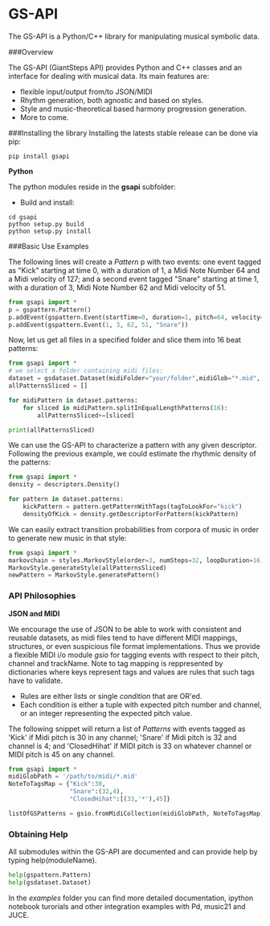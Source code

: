 GS-API
=====

The GS-API is a Python/C++ library for manipulating musical symbolic data.

###Overview

The GS-API (GiantSteps API) provides Python and C++ classes and an interface 
for dealing with musical data. Its main features are:

* flexible input/output from/to JSON/MIDI
* Rhythm generation, both agnostic and based on styles.
* Style and music-theoretical based harmony progression generation.
* More to come.


###Installing the library
Installing the latests stable release can be done via pip:
```
pip install gsapi
```

**Python**

The python modules reside in the **gsapi** subfolder:

* Build and install:
```
cd gsapi
python setup.py build
python setup.py install
```

###Basic Use Examples

The following lines will create a *Pattern* p with two events: one event tagged as "Kick" starting at time 0, with a duration of 1, a Midi Note Number 64 and a Midi 
velocity of 127; and a second event tagged "Snare" starting at time 1, with a duration of 3, Midi Note Number 62 and Midi velocity of 51.

```python
from gsapi import *
p = gspattern.Pattern()
p.addEvent(gspattern.Event(startTime=0, duration=1, pitch=64, velocity=127, tag="Kick")
p.addEvent(gspattern.Event(1, 3, 62, 51, "Snare"))
```

Now, let us get all files in a specified folder and slice them into 16 beat
patterns:
```python
from gsapi import *
# we select a folder containing midi files:
dataset = gsdataset.Dataset(midiFolder="your/folder",midiGlob="*.mid", midiMap=gsdefs.generalMidiMap)
allPatternsSliced = []

for midiPattern in dataset.patterns:
	for sliced in midiPattern.splitInEqualLengthPatterns(16):
		allPatternsSliced+=[sliced]

print(allPatternsSliced)
```

We can use the GS-API to characterize a pattern with any given descriptor.
Following the previous example, we could estimate the rhythmic density of the
 patterns:

```python
from gsapi import *
density = descriptors.Density()

for pattern in dataset.patterns:
	kickPattern = pattern.getPatternWithTags(tagToLookFor="kick")
	densityOfKick = density.getDescriptorForPattern(kickPattern)
```

We can easily extract transition probabilities from corpora of music in 
order to generate new music in that style:

```python
from gsapi import *
markovchain = styles.MarkovStyle(order=3, numSteps=32, loopDuration=16)
MarkovStyle.generateStyle(allPatternsSliced)
newPattern = MarkovStyle.generatePattern()
```

### API Philosophies

**JSON and MIDI**

We encourage the use of JSON to be able to work with consistent and reusable 
datasets, as midi files tend to have different MIDI mappings, structures, or 
even suspicious file format implementations.
Thus we provide a flexible MIDI i/o module *gsio* for tagging events with 
respect to their pitch, channel and trackName.
Note to tag mapping is reppresented by dictionaries where keys represent tags
 and values are rules that such tags have to validate.
* Rules are either lists or single *condition* that are OR'ed.
* Each condition is either a tuple with expected pitch number and channel, 
or an integer representing the expected pitch value.

The following snippet will return a list of *Patterns* with events tagged as 
'Kick' if Midi pitch is 30 in any channel; 'Snare' if Midi pitch is 32 and 
channel is 4; and 'ClosedHihat' if MIDI pitch is 33 on whatever channel or MIDI
pitch is 45 on any channel.


```python
from gsapi import *
midiGlobPath = '/path/to/midi/*.mid'
NoteToTagsMap = {"Kick":30, 
                 "Snare":(32,4),
                 "ClosedHihat":[(33,'*'),45]}

listOfGSPatterns = gsio.fromMidiCollection(midiGlobPath, NoteToTagsMap)
```

### Obtaining Help
All submodules within the GS-API are documented and can provide help by typing 
help(moduleName).

```python
help(gspattern.Pattern)
help(gsdataset.Dataset)
```

In the *examples* folder you can find more detailed documentation, ipython 
notebook turorials and other integration examples with Pd, music21 and JUCE.

